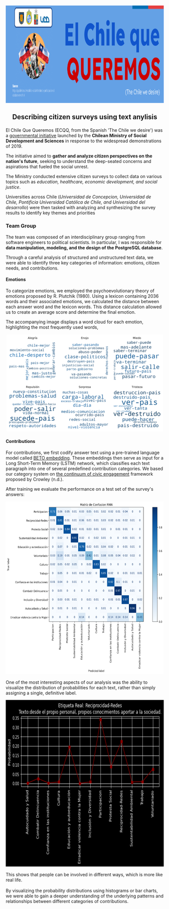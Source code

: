 <p align="center">
<img title="a title" alt="Alt text" src="https://github.com/cridonoso/cridonoso.github.io/blob/master/figures/ecqq/banner.png?raw=true" width=1000 height=310></p>

 ## <p style="text-align: center;"> Describing citizen surveys using text anylisis</p>


El Chile Que Queremos (ECQQ, from the Spanish 'The Chile we desire') was a [governmental initiative](https://www.gob.cl/noticias/gobierno-presenta-el-chile-que-queremos-iniciativa-de-dialogos-y-escucha-social-para-avanzar-en-nuevas-propuestas-para-el-pais/) launched by the <b>Chilean Ministry of Social Development and Sciences</b> in response to the widespread demonstrations of 2019. 

The initiative aimed to <b>gather and analyze citizen perspectives on the nation's future</b>, seeking to understand the deep-seated concerns and aspirations that fueled the social unrest. 

The Ministry conducted extensive citizen surveys to collect data on various topics such as <i>education, healthcare, economic development, and social justice</i>. 

Universities across Chile (<i>Universidad de Concepcion, Universidad de Chile, Pontificia Universidad Católica de Chile, and Universidad del desarrollo</i>) were then tasked with analyzing and synthesizing the survey results to identify key themes and priorities

### Team Group 
The team was composed of an interdisciplinary group ranging from software engineers to political scientists. In particular, I was responsible for <b>data manipulation, modeling, and the design of the PostgreSQL database</b>.

Through a careful analysis of structured and unstructured text data, we were able to identify three key categories of information: emotions, citizen needs, and contributions. 

#### Emotions
To categorize emotions, we employed the psychoevolutionary theory of emotions proposed by R. Plutchik (1980). Using a lexicon containing 2036 words and their associated emotions, we calculated the distance between each answer word and the lexicon words. This distance calculation allowed us to create an average score and determine the final emotion. 

The accompanying image displays a word cloud for each emotion, highlighting the most frequently used words,
 <p align="center">
<img title="a title" alt="Alt text" src="https://github.com/cridonoso/cridonoso.github.io/blob/master/figures/ecqq/most_entropy_emo_1.png?raw=true" width=500 height=310></p>

#### Contributions
For contributions, we first codify answer text using a pre-trained language model called [BETO embedding](https://github.com/dccuchile/beto). These embeddings then serve as input for a Long Short-Term Memory (LSTM) network, which classifies each text paragraph into one of several predefined contribution categories. We based our category system on [the continuum of civic engagement](https://www.unomaha.edu/international-studies-and-programs/_files/docs/adler-goggin-civic-engagement.pdf) framework proposed by Crowley (n.d.).

After training we evaluate the performance on a test set of the survey's answers:
 <p align="center">
<img title="a title" alt="Alt text" src="https://github.com/cridonoso/cridonoso.github.io/blob/master/figures/ecqq/conf_mtx.png?raw=true" width=620 height=550></p>

One of the most interesting aspects of our analysis was the ability to visualize the distribution of probabilities for each text, rather than simply assigning a single, definitive label. 
 <p align="center">
<img title="a title" alt="Alt text" src="https://github.com/cridonoso/cridonoso.github.io/blob/master/figures/ecqq/contribution_probs.png?raw=true" width=620 height=530></p>
This shows that people can be involved in different ways, which is more like real life.
<br><br>
By visualizing the probability distributions using histograms or bar charts, we were able to gain a deeper understanding of the underlying patterns and relationships between different categories of contributions.